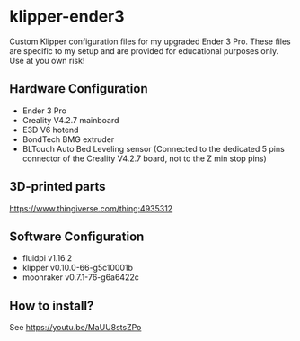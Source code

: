 # klipper-ender3

Custom Klipper configuration files for my upgraded Ender 3 Pro.
These files are specific to my setup and are provided for educational purposes only.
Use at you own risk!

## Hardware Configuration
* Ender 3 Pro
* Creality V4.2.7 mainboard
* E3D V6 hotend
* BondTech BMG extruder
* BLTouch Auto Bed Leveling sensor (Connected to the dedicated 5 pins connector of the Creality V4.2.7 board, not to the Z min stop pins)

## 3D-printed parts
https://www.thingiverse.com/thing:4935312

## Software Configuration
* fluidpi v1.16.2
* klipper v0.10.0-66-g5c10001b
* moonraker v0.7.1-76-g6a6422c

## How to install?
See https://youtu.be/MaUU8stsZPo
